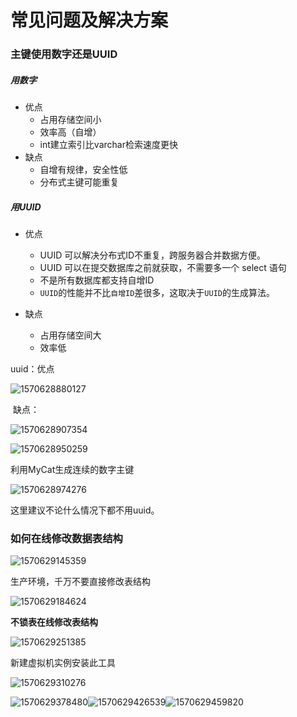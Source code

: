 # 常见问题及解决方案

### 主键使用数字还是UUID

##### 用数字

* 优点
  * 占用存储空间小
  * 效率高（自增）
  * int建立索引比varchar检索速度更快
* 缺点
  * 自增有规律，安全性低
  * 分布式主键可能重复

##### 用UUID

* 优点

  * UUID 可以解决分布式ID不重复，跨服务器合并数据方便。
  * UUID 可以在提交数据库之前就获取，不需要多一个 select 语句
  * 不是所有数据库都支持自增ID
  * `UUID`的性能并不比`自增ID`差很多，这取决于`UUID`的生成算法。

* 缺点

  * 占用存储空间大
  * 效率低

  

uuid：优点

![1570628880127](H:\gitwork\notes\VMware\常见问题及解决方案.assets\1570628880127.png)

​		缺点：

![1570628907354](H:\gitwork\notes\VMware\常见问题及解决方案.assets\1570628907354.png)

![1570628950259](H:\gitwork\notes\VMware\常见问题及解决方案.assets\1570628950259.png)

利用MyCat生成连续的数字主键

![1570628974276](H:\gitwork\notes\VMware\常见问题及解决方案.assets\1570628974276.png)

这里建议不论什么情况下都不用uuid。



### 如何在线修改数据表结构

![1570629145359](H:\gitwork\notes\VMware\常见问题及解决方案.assets\1570629145359.png)

生产环境，千万不要直接修改表结构

![1570629184624](H:\gitwork\notes\VMware\常见问题及解决方案.assets\1570629184624.png)

**不锁表在线修改表结构**

![1570629251385](H:\gitwork\notes\VMware\常见问题及解决方案.assets\1570629251385.png)

新建虚拟机实例安装此工具

![1570629310276](H:\gitwork\notes\VMware\常见问题及解决方案.assets\1570629310276.png)

![1570629378480](H:\gitwork\notes\VMware\常见问题及解决方案.assets\1570629378480.png)![1570629426539](H:\gitwork\notes\VMware\常见问题及解决方案.assets\1570629426539.png)![1570629459820](H:\gitwork\notes\VMware\常见问题及解决方案.assets\1570629459820.png)



